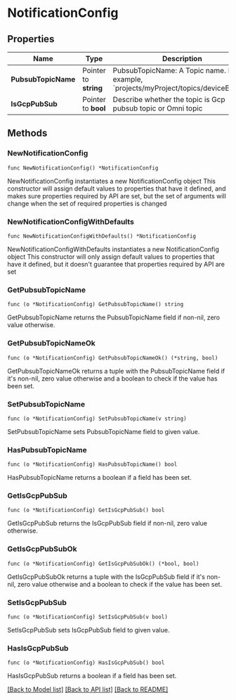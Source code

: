 # NotificationConfig

## Properties

Name | Type | Description | Notes
------------ | ------------- | ------------- | -------------
**PubsubTopicName** | Pointer to **string** | PubsubTopicName: A Topic name. For example, &#x60;projects/myProject/topics/deviceEvents&#x60;. | [optional] 
**IsGcpPubSub** | Pointer to **bool** | Describe whether the topic is Gcp pubsub topic or Omni topic | [optional] 

## Methods

### NewNotificationConfig

`func NewNotificationConfig() *NotificationConfig`

NewNotificationConfig instantiates a new NotificationConfig object
This constructor will assign default values to properties that have it defined,
and makes sure properties required by API are set, but the set of arguments
will change when the set of required properties is changed

### NewNotificationConfigWithDefaults

`func NewNotificationConfigWithDefaults() *NotificationConfig`

NewNotificationConfigWithDefaults instantiates a new NotificationConfig object
This constructor will only assign default values to properties that have it defined,
but it doesn't guarantee that properties required by API are set

### GetPubsubTopicName

`func (o *NotificationConfig) GetPubsubTopicName() string`

GetPubsubTopicName returns the PubsubTopicName field if non-nil, zero value otherwise.

### GetPubsubTopicNameOk

`func (o *NotificationConfig) GetPubsubTopicNameOk() (*string, bool)`

GetPubsubTopicNameOk returns a tuple with the PubsubTopicName field if it's non-nil, zero value otherwise
and a boolean to check if the value has been set.

### SetPubsubTopicName

`func (o *NotificationConfig) SetPubsubTopicName(v string)`

SetPubsubTopicName sets PubsubTopicName field to given value.

### HasPubsubTopicName

`func (o *NotificationConfig) HasPubsubTopicName() bool`

HasPubsubTopicName returns a boolean if a field has been set.

### GetIsGcpPubSub

`func (o *NotificationConfig) GetIsGcpPubSub() bool`

GetIsGcpPubSub returns the IsGcpPubSub field if non-nil, zero value otherwise.

### GetIsGcpPubSubOk

`func (o *NotificationConfig) GetIsGcpPubSubOk() (*bool, bool)`

GetIsGcpPubSubOk returns a tuple with the IsGcpPubSub field if it's non-nil, zero value otherwise
and a boolean to check if the value has been set.

### SetIsGcpPubSub

`func (o *NotificationConfig) SetIsGcpPubSub(v bool)`

SetIsGcpPubSub sets IsGcpPubSub field to given value.

### HasIsGcpPubSub

`func (o *NotificationConfig) HasIsGcpPubSub() bool`

HasIsGcpPubSub returns a boolean if a field has been set.


[[Back to Model list]](../README.md#documentation-for-models) [[Back to API list]](../README.md#documentation-for-api-endpoints) [[Back to README]](../README.md)


